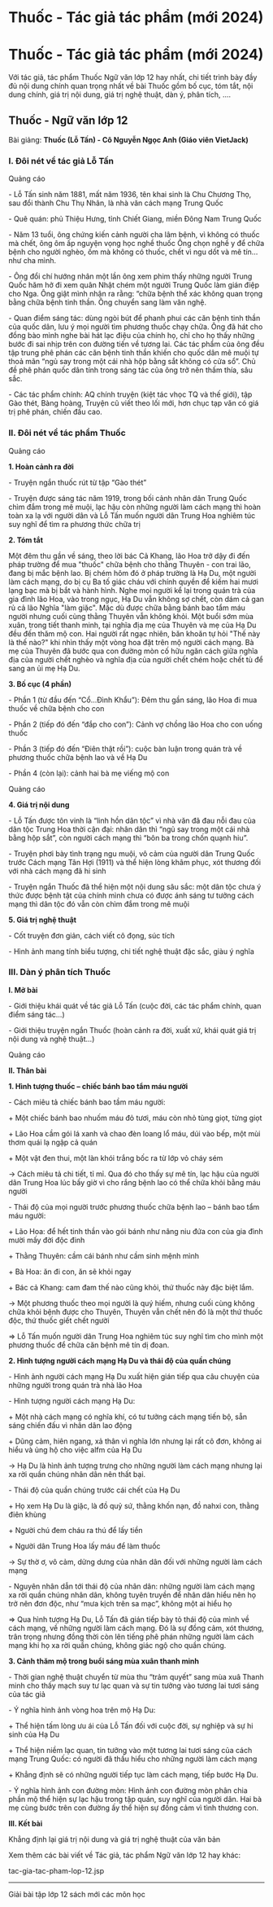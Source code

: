 # Thuốc - Tác giả tác phẩm (mới 2024)

# Thuốc - Tác giả tác phẩm (mới 2024)

Với tác giả, tác phẩm Thuốc Ngữ văn lớp 12 hay nhất, chi tiết trình bày đầy đủ nội dung chính quan trọng nhất về bài Thuốc gồm bố cục, tóm tắt, nội dung chính, giá trị nội dung, giá trị nghệ thuật, dàn ý, phân tích, ....

## Thuốc - Ngữ văn lớp 12

Bài giảng: **Thuốc (Lỗ Tấn) - Cô Nguyễn Ngọc Anh (Giáo viên VietJack)**

### I. Đôi nét về tác giả Lỗ Tấn

Quảng cáo

\- Lỗ Tấn sinh năm 1881, mất năm 1936, tên khai sinh là Chu Chương Thọ, sau đổi thành Chu Thụ Nhân, là nhà văn cách mạng Trung Quốc 

\- Quê quán: phủ Thiệu Hưng, tỉnh Chiết Giang, miền Đông Nam Trung Quốc 

\- Năm 13 tuổi, ông chứng kiến cảnh người cha lâm bệnh, vì không có thuốc mà chết, ông ôm ấp nguyện vọng học nghề thuốc Ông chọn nghề y để chữa bệnh cho người nghèo, ốm mà không có thuốc, chết vì ngu dốt và mê tín… như cha mình. 

\- Ông đổi chí hướng nhân một lần ông xem phim thấy những người Trung Quốc hăm hở đi xem quân Nhật chém một người Trung Quốc làm gián điệp cho Nga. Ông giật mình nhận ra rằng: “chữa bệnh thể xác không quan trọng bằng chữa bệnh tinh thần. Ông chuyển sang làm văn nghệ. 

\- Quan điểm sáng tác: dùng ngòi bút để phanh phui các căn bệnh tinh thần của quốc dân, lưu ý mọi người tìm phương thuốc chạy chữa. Ông đã hát cho đồng bào mình nghe bài hát lạc điệu của chính họ, chỉ cho họ thấy những bước đi sai nhịp trên con đường tiến về tương lai. Các tác phẩm của ông đều tập trung phê phán các căn bệnh tinh thần khiến cho quốc dân mê muội tự thoả mãn “ngủ say trong một cái nhà hộp bằng sắt không có cửa sổ”. Chủ đề phê phán quốc dân tính trong sáng tác của ông trở nên thấm thía, sâu sắc. 

\- Các tác phẩm chính: AQ chính truyện (kiệt tác vhọc TQ và thế giới), tập Gào thét, Bàng hoàng, Truyện cũ viết theo lối mới, hơn chục tạp văn có giá trị phê phán, chiến đấu cao. 

### II. Đôi nét về tác phẩm Thuốc

Quảng cáo

**1\. Hoàn cảnh ra đời**

\- Truyện ngắn thuốc rút từ tập “Gào thét”

\- Truyện được sáng tác năm 1919, trong bối cảnh nhân dân Trung Quốc chìm đắm trong mê muội, lạc hậu còn những người làm cách mạng thì hoàn toàn xa lạ với người dân và Lỗ Tấn muốn người dân Trung Hoa nghiêm túc suy nghĩ để tìm ra phương thức chữa trị 

**2\. Tóm tắt**

Một đêm thu gần về sáng, theo lời bác Cả Khang, lão Hoa trở dậy đi đến pháp trường để mua "thuốc" chữa bệnh cho thằng Thuyên - con trai lão, đang bị mắc bệnh lao. Bị chém hôm đó ở pháp trường là Hạ Du, một người làm cách mạng, do bị cụ Ba tố giác cháu với chính quyền để kiếm hai mươi lạng bạc mà bị bắt và hành hình. Nghe mọi người kể lại trong quán trà của gia đình lão Hoa, vào trong ngục, Hạ Du vẫn không sợ chết, còn dám cả gan rủ cả lão Nghĩa "làm giặc". Mặc dù được chữa bằng bánh bao tẩm máu người nhưng cuối cùng thằng Thuyên vẫn không khỏi. Một buổi sớm mùa xuân, trong tiết thanh minh, tại nghĩa địa mẹ của Thuyên và mẹ của Hạ Du đều đến thăm mộ con. Hai người rất ngạc nhiên, băn khoăn tự hỏi "Thế này là thế nào?" khi nhìn thấy một vòng hoa đặt trên mộ người cách mạng. Bà mẹ của Thuyên đã bước qua con đường mòn cố hữu ngăn cách giữa nghĩa địa của người chết nghèo và nghĩa địa của người chết chém hoặc chết tù để sang an ủi mẹ Hạ Du. 

**3\. Bố cục (4 phần)**

\- Phần 1 (từ đầu đến “Cổ…Đình Khẩu”): Đêm thu gần sáng, lão Hoa đi mua thuốc về chữa bệnh cho con

\- Phần 2 (tiếp đó đến “đắp cho con”): Cảnh vợ chồng lão Hoa cho con uống thuốc

\- Phần 3 (tiếp đó đến “Điên thật rồi”): cuộc bàn luận trong quán trà về phương thuốc chữa bệnh lao và về Hạ Du

\- Phần 4 (còn lại): cảnh hai bà mẹ viếng mộ con

Quảng cáo

**4\. Giá trị nội dung**

\- Lỗ Tấn được tôn vinh là “linh hồn dân tộc” vì nhà văn đã đau nỗi đau của dân tộc Trung Hoa thời cận đại: nhân dân thì “ngủ say trong một cái nhà bằng hộp sắt”, còn người cách mạng thì “bôn ba trong chốn quạnh hiu”. 

\- Truyện phơi bày tình trạng ngu muội, vô cảm của người dân Trung Quốc trước Cách mạng Tân Hợi (1911) và thể hiện lòng khâm phục, xót thương đối với nhà cách mạng đã hi sinh 

\- Truyện ngắn Thuốc đã thể hiện một nội dung sâu sắc: một dân tộc chưa ý thức được bệnh tật của chính mình chưa có được ánh sáng tư tưởng cách mạng thì dân tộc đó vẫn còn chìm đắm trong mê muội

**5\. Giá trị nghệ thuật**

\- Cốt truyện đơn giản, cách viết cô đọng, súc tích

\- Hình ảnh mang tính biểu tượng, chi tiết nghệ thuật đặc sắc, giàu ý nghĩa

### III. Dàn ý phân tích Thuốc

**I. Mở bài**

\- Giới thiệu khái quát về tác giả Lỗ Tấn (cuộc đời, các tác phẩm chính, quan điểm sáng tác…) 

\- Giới thiệu truyện ngắn Thuốc (hoàn cảnh ra đời, xuất xứ, khái quát giá trị nội dung và nghệ thuật…) 

Quảng cáo

**II. Thân bài**

**1\. Hình tượng thuốc – chiếc bánh bao tẩm máu người**

\- Cách miêu tả chiếc bánh bao tầm máu người: 

\+ Một chiếc bánh bao nhuốm máu đỏ tươi, máu còn nhỏ tùng giọt, từng giọt 

\+ Lão Hoa cầm gói lá xanh và chao đèn loang lổ máu, dúi vào bếp, một mùi thơm quái lạ ngập cả quán 

\+ Một vật đen thui, một làn khói trắng bốc ra từ lớp vỏ cháy sém 

→ Cách miêu tả chi tiết, tỉ mỉ. Qua đó cho thấy sự mê tín, lạc hậu của người dân Trung Hoa lúc bấy giờ vì cho rắng bệnh lao có thể chữa khỏi bằng máu người 

\- Thái độ của mọi người trước phương thuốc chữa bệnh lao – bánh bao tẩm máu người: 

\+ Lão Hoa: để hết tinh thần vào gói bánh như nâng niu đứa con của gia đình mười mấy đời độc đinh 

\+ Thằng Thuyên: cầm cái bánh như cầm sinh mệnh mình 

\+ Bà Hoa: ăn đi con, ăn sẽ khỏi ngay 

\+ Bác cả Khang: cam đam thế nào cũng khỏi, thứ thuốc này đặc biệt lắm. 

→ Một phương thuốc theo mọi người là quý hiếm, nhưng cuối cùng không chữa khỏi bệnh được cho Thuyên, Thuyên vẫn chết nên đó là một thứ thuốc độc, thứ thuốc giết chết người 

⇒ Lỗ Tấn muốn người dân Trung Hoa nghiêm túc suy nghĩ tìm cho mình một phương thuốc để chữa căn bệnh mê tín dị đoan. 

**2\. Hình tượng người cách mạng Hạ Du và thái độ của quần chúng**

\- Hình ảnh người cách mạng Hạ Du xuất hiện gián tiếp qua câu chuyện của những người trong quán trà nhà lão Hoa 

\- Hình tượng người cách mạng Hạ Du: 

\+ Một nhà cách mạng có nghĩa khí, có tư tưởng cách mạng tiến bộ, sẵn sáng chiến đấu vì nhân dân lao động 

\+ Dũng cảm, hiên ngang, xả thân vì nghĩa lớn nhưng lại rất cô đơn, không ai hiểu và ủng hộ cho việc alfm của Hạ Du 

→ Hạ Du là hình ảnh tượng trưng cho những người làm cách mạng nhưng lại xa rời quần chúng nhân dân nên thất bại. 

\- Thái độ của quần chúng trước cái chết của Hạ Du 

\+ Họ xem Hạ Du là giặc, là đồ quỷ sứ, thằng khốn nạn, đồ nahxi con, thằng điên khùng 

\+ Người chú đem cháu ra thú để lấy tiền 

\+ Người dân Trung Hoa lấy máu để làm thuốc 

→ Sự thờ ơ, vô cảm, dửng dưng của nhân dân đối với những người làm cách mạng 

\- Nguyên nhân dẫn tới thái độ của nhân dân: những người làm cách mạng xa rời quần chúng nhân dân, không tuyên truyền để nhân dân hiểu nên họ trở nên đơn độc, như “mưa kịch trên sa mạc”, không một ai hiểu họ 

⇒ Qua hình tượng Hạ Du, Lỗ Tấn đã gián tiếp bày tỏ thái độ của mình về cách mạng, về những người làm cách mạng. Đó là sự đồng cảm, xót thương, trân trọng nhưng đồng thời còn lên tiếng phê phán những người làm cách mạng khi họ xa rời quần chúng, không giác ngộ cho quần chúng. 

**3\. Cảnh thăm mộ trong buổi sáng mùa xuân thanh minh**

\- Thời gian nghệ thuật chuyển từ mùa thu “trảm quyết” sang mùa xuâ Thanh minh cho thấy mạch suy tư lạc quan và sự tin tưởng vào tương lai tươi sáng của tác giả 

\- Ý nghĩa hình ảnh vòng hoa trên mộ Hạ Du: 

\+ Thể hiện tấm lòng ưu ái của Lỗ Tấn đối với cuộc đời, sự nghiệp và sự hi sinh của Hạ Du 

\+ Thể hiện niềm lạc quan, tin tưởng vào một tương lai tươi sáng của cách mạng Trung Quốc: có người đã thấu hiểu cho những người làm cách mạng 

\+ Khẳng định sẽ có những người tiếp tục làm cách mạng, tiếp bước Hạ Du. 

\- Ý nghĩa hình ảnh con đường mòn: Hình ảnh con đường mòn phân chia phần mộ thể hiện sự lạc hậu trong tập quán, suy nghĩ của người dân. Hai bà mẹ cùng bước trên con đường ấy thể hiện sự đồng cảm vì tình thương con. 

**III. Kết bài**

Khẳng định lại giá trị nội dung và giá trị nghệ thuật của văn bản 

Xem thêm các bài viết về Tác giả, tác phẩm Ngữ văn lớp 12 hay khác:

tac-gia-tac-pham-lop-12.jsp

* * *

Giải bài tập lớp 12 sách mới các môn học
